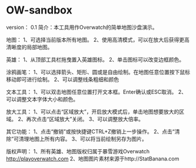 # OW-sandbox

version： 0.1
简介：本工具用作Overwatch的简单地图沙盘演示。

地图：
1、可选择当前版本所有地图。
2、使用高清模式，可以在放大后获得更高清晰度的局部地图。

英雄：
1、从顶部工具栏拖曳置入英雄图标。
2、单击图标可以改变边框颜色。

涂鸦画笔：
1、可以选择箭头、矩形、圆或是自由绘制。在地图任意位置按下鼠标移动即可进行绘制。
2、可以调整线条粗细和颜色

文本工具：
1、可以双击地图任意位置打开文本框。Enter确认或ESC取消。
2、可以调整文本字体大小和颜色。

放大工具：
1、可以点击“区域放大”，开启放大模式后，单击地图想要放大的区域。
2、再次点击“区域放大”关闭。
3、可以调整放大倍率。

其它功能：
1、点击“撤销”或按快捷键CTRL+Z撤销上一步操作。
2、点击“清除”可清理地图上所有内容。
3、可以将当前绘制另存为图片。

版权声明：
1、所有英雄、地图版权归属于暴雪游戏Overwatch http://playoverwatch.com
2、地图图片素材来源于http://StatBanana.com
